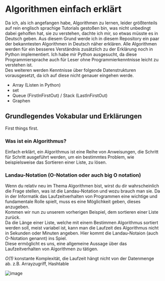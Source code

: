 # Algorithmen einfach erklärt
Da ich, als ich angefangen habe, Algorithmen zu lernen, leider größtenteils auf rein englisch sprachige Tutorials gestoßen bin, was nicht unbedingt dabei geholfen hat, sie zu verstehen, dachte ich mir, so etwas müsste es in Deutsch geben.
Aus diesem Grund werde ich in diesem Repository ein paar der bekanntesten Algorithmen in Deutsch näher erklären.
Alle Algorithmen werden für ein besseres Verständnis zusätzlich zu der Erklärung noch in Python implementiert.
Ich habe mir Python ausgesucht, da diese Programmiersprache auch für Leser ohne Programmierkenntnisse leicht zu verstehen ist.
<br>
Des weiteren werden Kenntnisse über folgende Datenstrukturen vorausgesetzt, da ich auf diese nicht genauer eingehen werde.
* Array (Listen in Python)
* set
* Queue (FirstInFirstOut) / Stack (LastInFirstOut)
* Graphen


## Grundlegendes Vokabular und Erklärungen
First things first.
### Was ist ein Algorithmus? <br>
Einfach erklärt, ein Algorithmus ist eine Reihe von Anweisungen, die Schritt für Schritt ausgeführt werden, um ein bestimmtes Problem, wie beispielsweise das Sortieren einer Liste, zu lösen.
<br>
### Landau-Notation (O-Notation oder auch big O notation)
Wenn du relativ neu im Thema Algorithmen bist, wirst du dir wahrscheinlich die Frage stellen, was ist die Landau-Notation und wozu brauch man sie.
Da in der Informatik das Laufzeitverhalten von Programmen eine wichtige und fundamentale Rolle spielt, muss es eine Möglichkeit geben, dieses anzugeben.<br>
Kommen wir nun zu unserem vorherigen Beispiel, dem sortieren einer Liste zurück.<br>
Da die Länge einer Liste, welche mit einem Bestimmen Algorithmus sortiert werden soll, meist variabel ist, kann man die Laufzeit des Algorithmus nicht in Sekunden oder Minuten angeben.
Hier kommt die Landau-Notaion (auch O-Notation genannt) ins Spiel.<br>
Diese ermöglicht es uns, eine allgemeine Aussage über das Laufzeitverhalten von Algorithmen zu tätigen.

*O(1)*
konstante Komplexität, die Laufzeit hängt nicht von der Datenmenge ab.
z.B. Arrayzugriff, Hashtable



![image](https://user-images.githubusercontent.com/83044113/151657832-9b5915d3-65ec-4f43-a859-9e8c630d81ea.png)












